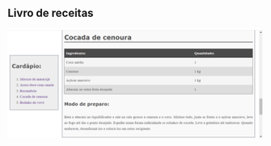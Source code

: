 <h2>Livro de receitas</h2>
<img src="https://github.com/jlvp000/bau-projetos/blob/main/HTMl-CSS/livro-de-receitas/imgProjetoLivroReceitas.png">
